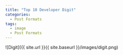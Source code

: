 ```yaml
---
title: "Top 10 Developer Digit"
categories:
  - Post Formats
tags:
  - image
  - Post Formats
---
```



![Digit]({{ site.url }}{{ site.baseurl }}/images/digit.png)
